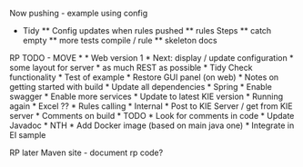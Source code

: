 Now pushing - example using config
* Tidy
** Config updates when rules pushed
** rules Steps
** catch empty
** more tests compile / rule
** skeleton docs



RP TODO - MOVE
	*
    * Web version 1
		* Next: display / update configuration
		* some layout for server
		* as much REST as possible
	* Tidy Check functionality
		* Test of example
		* Restore GUI panel (on web)
	* Notes on getting started with build
	* Update all dependencies
	* Spring
		* Enable swagger
		* Enable more services
	* Update to latest KIE version
		* Running again
	* Excel ??
    * Rules calling
        * Internal
        * Post to KIE Server / get from KIE server
	* Comments on build
	* TODO 
		* Look for comments in code
		* Update Javadoc
	* NTH
		* Add Docker image (based on main java one)
		* Integrate in EI sample
		

RP later
Maven site - document rp code?